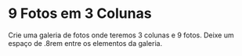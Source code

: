 # 9 Fotos em 3 Colunas

Crie uma galeria de fotos onde teremos 3 colunas e 9 fotos.
Deixe um espaço de .8rem entre os elementos da galeria.